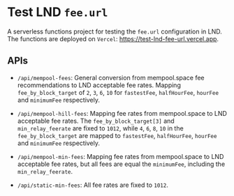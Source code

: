 # Test LND `fee.url`

A serverless functions project for testing the `fee.url` configuration in LND.  
The functions are deployed on `Vercel`: https://test-lnd-fee-url.vercel.app.

## APIs

- `/api/mempool-fees`: General conversion from mempool.space fee recommendations to LND acceptable fee rates. Mapping `fee_by_block_target` of `2`, `3`, `6`, `10` for `fastestFee`, `halfHourFee`, `hourFee` and `minimumFee` respectively. 

- `/api/mempool-hill-fees`: Mapping fee rates from mempool.space to LND acceptable fee rates. The `fee_by_block_target[3]` and `min_relay_feerate` are fixed to `1012`, while `4`, `6`, `8`, `10` in the `fee_by_block_target` are mapped to `fastestFee`, `halfHourFee`, `hourFee` and `minimumFee` respectively.

- `/api/mempool-min-fees`: Mapping fee rates from mempool.space to LND acceptable fee rates, but all fees are equal the `minimumFee`, including the `min_relay_feerate`.

- `/api/static-min-fees`: All fee rates are fixed to `1012`.
